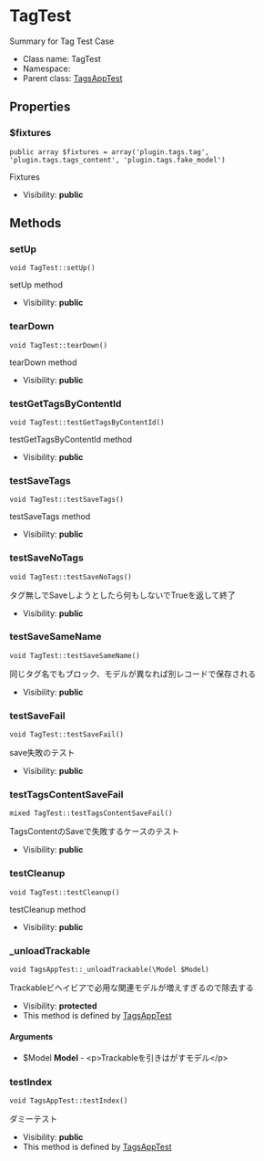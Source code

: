TagTest
===============

Summary for Tag Test Case




* Class name: TagTest
* Namespace: 
* Parent class: [TagsAppTest](TagsAppTest.md)





Properties
----------


### $fixtures

    public array $fixtures = array('plugin.tags.tag', 'plugin.tags.tags_content', 'plugin.tags.fake_model')

Fixtures



* Visibility: **public**


Methods
-------


### setUp

    void TagTest::setUp()

setUp method



* Visibility: **public**




### tearDown

    void TagTest::tearDown()

tearDown method



* Visibility: **public**




### testGetTagsByContentId

    void TagTest::testGetTagsByContentId()

testGetTagsByContentId method



* Visibility: **public**




### testSaveTags

    void TagTest::testSaveTags()

testSaveTags method



* Visibility: **public**




### testSaveNoTags

    void TagTest::testSaveNoTags()

タグ無しでSaveしようとしたら何もしないでTrueを返して終了



* Visibility: **public**




### testSaveSameName

    void TagTest::testSaveSameName()

同じタグ名でもブロック、モデルが異なれば別レコードで保存される



* Visibility: **public**




### testSaveFail

    void TagTest::testSaveFail()

save失敗のテスト



* Visibility: **public**




### testTagsContentSaveFail

    mixed TagTest::testTagsContentSaveFail()

TagsContentのSaveで失敗するケースのテスト



* Visibility: **public**




### testCleanup

    void TagTest::testCleanup()

testCleanup method



* Visibility: **public**




### _unloadTrackable

    void TagsAppTest::_unloadTrackable(\Model $Model)

Trackableビヘイビアで必用な関連モデルが増えすぎるので除去する



* Visibility: **protected**
* This method is defined by [TagsAppTest](TagsAppTest.md)


#### Arguments
* $Model **Model** - &lt;p&gt;Trackableを引きはがすモデル&lt;/p&gt;



### testIndex

    void TagsAppTest::testIndex()

ダミーテスト



* Visibility: **public**
* This method is defined by [TagsAppTest](TagsAppTest.md)




